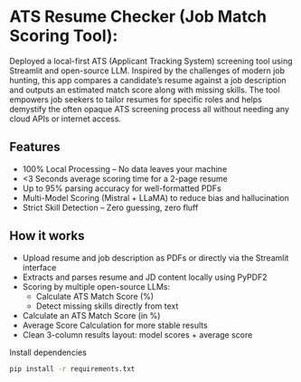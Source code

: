 # ATS Resume Checker (Job Match Scoring Tool):

Deployed a local-first ATS (Applicant Tracking System) screening tool using Streamlit and  open-source LLM. Inspired by the challenges of modern job hunting, this app compares a candidate’s resume against a job description and outputs an estimated match score along with missing skills. The tool empowers job seekers to tailor resumes for specific roles and helps demystify the often opaque ATS screening process all without needing any cloud APIs or internet access.



## Features
- 100% Local Processing – No data leaves your machine
- <3 Seconds average scoring time for a 2-page resume
- Up to 95% parsing accuracy for well-formatted PDFs
- Multi-Model Scoring (Mistral + LLaMA) to reduce bias and hallucination
- Strict Skill Detection – Zero guessing, zero fluff

## How it works
- Upload resume and job description as PDFs or directly via the Streamlit interface
- Extracts and parses resume and JD content locally using PyPDF2
- Scoring by multiple open-source LLMs:
    - Calculate ATS Match Score (%)
    - Detect missing skills directly from text
- Calculate an ATS Match Score (in %)
- Average Score Calculation for more stable results
- Clean 3-column results layout: model scores + average score


Install dependencies
```bash
pip install -r requirements.txt
```



